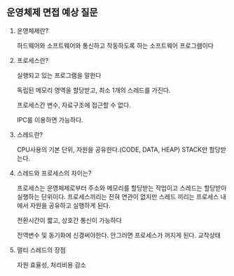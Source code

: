## 운영체제 면접 예상 질문

1. 운영체제란?

   하드웨어와 소프트웨어와 통신하고 작동하도록 하는 소프트웨어 프로그램이다

2. 프로세스란?

   실행되고 있는 프로그램을 말한다

   독립된 메모리 영역을 할당받고, 최소 1개의 스레드를 가진다.

   프로세스간 변수, 자료구조에 접근할 수 없다.

   IPC를 이용하면 가능하다.

3. 스레드란?

   CPU사용의 기본 단위, 자원을 공유한다.(CODE, DATA, HEAP) STACK만 할당받는다.

4. 스레드와 프로세스의 차이는?

   프로세스는 운영체제로부터 주소와 메모리를 할당받는 작업이고 스레드는 할당받아 실행하는 단위이다. 프로세스끼리는 전혀 연관이 없지만 스레드 끼리는 프로세스 내에서 자원을 공유하고 실행하게 된다.

   전환시간이 짧고, 상호간 통신이 가능하다

   전역변수 및 동기화에 신경써야한다. 안그러면 프로세스가 꺼지게 된다. 교착상태

5. 멀티 스레드의 장점

   자원 효율성, 처리비용 감소